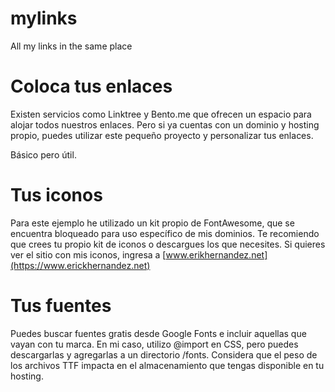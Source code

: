 # mylinks
All my links in the same place

# Coloca tus enlaces

Existen servicios como Linktree y Bento.me que ofrecen un espacio para alojar todos nuestros enlaces. Pero si ya cuentas con un dominio y hosting propio, puedes utilizar este pequeño proyecto y personalizar tus enlaces. 

Básico pero útil. 

# Tus iconos
Para este ejemplo he utilizado un kit propio de FontAwesome, que se encuentra bloqueado para uso específico de mis dominios. Te recomiendo que crees tu propio kit de iconos o descargues los que necesites.
Si quieres ver el sitio con mis iconos, ingresa a [www.erikhernandez.net](https://www.erickhernandez.net)

# Tus fuentes
Puedes buscar fuentes gratis desde Google Fonts e incluir aquellas que vayan con tu marca. En mi caso, utilizo @import en CSS, pero puedes descargarlas y agregarlas a un directorio /fonts. Considera que el peso de los archivos TTF impacta en el almacenamiento que tengas disponible en tu hosting. 


